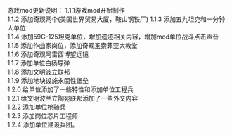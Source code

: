 游戏mod更新说明：
1.1.1游戏mod开始制作  
1.1.2 添加奇观两个(美国世界贸易大厦，鞍山钢铁厂)
1.1.3 添加五九坦克和一分钟人单位    
1.1.4 添加59G-125坦克单位，增加遗迹相关内容，增加mod单位战斗点击声音   
1.1.5 添加作曲家岗位，添加奇观圣索菲亚大教堂  
1.1.6 添加奇观阿雷西博望远镜  
1.1.7 添加单位白杨导弹   
1.1.8 添加文明波立联邦   
1.1.9 添加地块设施永固性堡垒  
1.2.0 给单位添加了一些特性和添加单位工程兵    
1.2.1 给文明波兰立陶宛联邦添加了一些外交内容  
1.2.2 添加单位枪骑兵    
1.2.3 添加岗位芯片工程师  
1.2.4 添加单位建设兵团。
